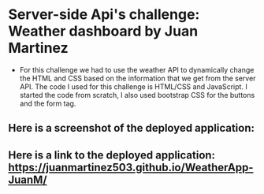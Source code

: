 # Server-side Api's challenge: Weather dashboard by Juan Martinez
* For this challenge we had to use the weather API to dynamically change the HTML and CSS based on the information that we get from the server API. The code I used for this challenge is HTML/CSS and JavaScript. I started the code from scratch, I also used bootstrap CSS for the buttons and the form tag.
## Here is a screenshot of the deployed application:

## Here is a link to the deployed application: https://juanmartinez503.github.io/WeatherApp-JuanM/